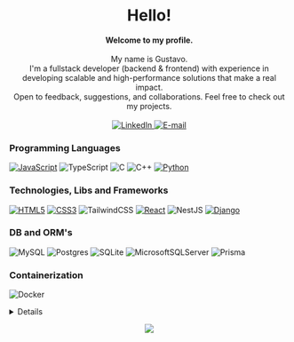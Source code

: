 <h1 align="center">Hello!</h1>

<p align="center">
    <b>Welcome to my profile.</b><br><br>
        My name is Gustavo.<br>
        I'm a fullstack developer (backend & frontend) with experience in developing scalable and high-performance solutions that make a real impact.<br>
        Open to feedback, suggestions, and collaborations. Feel free to check out my projects.<br>
        <br>
    <a href="https://www.linkedin.com/in/gustavofernandes04">
        <img src="https://img.shields.io/badge/LinkedIn-blue?style=flat-square&logo=linkedin" alt="LinkedIn">
    </a>
    <a href="mailto:fernandes.gustavo2910@gmail.com">
        <img src="https://img.shields.io/badge/Email-red?style=flat-square&logo=gmail&logoColor=white" alt ="E-mail">
    </a>
</p>

### Programming Languages
[![JavaScript](https://img.shields.io/badge/javascript-black?style=for-the-badge&logo=javascript)](https://github.com/gustavof04)
![TypeScript](https://img.shields.io/badge/typescript-black?style=for-the-badge&logo=typescript)
![C](https://img.shields.io/badge/c-black?style=for-the-badge&logo=c&logoColor=white)
![C++](https://img.shields.io/badge/c++-black?style=for-the-badge&logo=c%2B%2B&logoColor=white)
[![Python](https://img.shields.io/badge/python-black?style=for-the-badge&logo=python)](https://github.com/gustavof04)


### Technologies, Libs and Frameworks
[![HTML5](https://img.shields.io/badge/html5-black?style=for-the-badge&logo=html5)](https://github.com/gustavof04)
[![CSS3](https://img.shields.io/badge/css3-black?style=for-the-badge&logo=css3&logoColor=%231572B6)](https://github.com/gustavof04)
![TailwindCSS](https://img.shields.io/badge/tailwindcss-black?style=for-the-badge&logo=tailwind-css&logoColor=%2338B2AC)
[![React](https://img.shields.io/badge/react-black?style=for-the-badge&logo=react)](https://github.com/gustavof04)
![NestJS](https://img.shields.io/badge/nestjs-black?style=for-the-badge&logo=nestjs&logoColor=%23E0234E)
[![Django](https://img.shields.io/badge/django-black?style=for-the-badge&logo=django&logoColor=%23092E20)](https://github.com/gustavof04)

### DB and ORM's
![MySQL](https://img.shields.io/badge/mysql-black?style=for-the-badge&logo=mysql&logoColor=4479A1)
![Postgres](https://img.shields.io/badge/postgres-black?style=for-the-badge&logo=postgresql&logoColor=%23316192)
![SQLite](https://img.shields.io/badge/sqlite-black?style=for-the-badge&logo=sqlite&logoColor=%2307405e)
![MicrosoftSQLServer](https://img.shields.io/badge/Microsoft%20SQL%20Server-black?style=for-the-badge&logo=microsoft%20sql%20server&logoColor=CC2927)
![Prisma](https://img.shields.io/badge/Prisma-black?style=for-the-badge&logo=Prisma&logoColor=3982CE)

### Containerization
![Docker](https://img.shields.io/badge/docker-black?style=for-the-badge&logo=docker&logoColor=%230db7ed)

<details>
<p align="center">
  <a href="https://github.com/gustavof04">
    <img src="http://github-profile-summary-cards.vercel.app/api/cards/profile-details?username=gustavof04&theme=transparent" />
  </a>
  <a href="https://github.com/gustavof04">
    <img src="http://github-profile-summary-cards.vercel.app/api/cards/stats?username=gustavof04&theme=transparent" />
  </a>
</p>
</details>

<p align="center">
  <a href="https://github.com/gustavof04">
    <img src="https://komarev.com/ghpvc/?username=gustavof04&color=blue&style=flat)" />
  </a>
</p>
